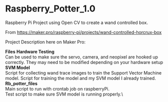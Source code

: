 # Raspberry_Potter_1.0
 Raspberry Pi Project using Open CV to create a wand controlled box. 

From https://maker.pro/raspberry-pi/projects/wand-controlled-horcrux-box

Project Description here on Maker Pro:

**Files**
**Hardware Testing**\
Can be used to make sure the servo, camera, and neopixel are hooked up correctly. They may need to be modified depending on your hardware setup\
**SVM Model**\
Script for collecting wand trace images to train the Support Vector Machine model. Script for training the model and my SVM model I already trained.\
**Rb_potter_files**\
Main script to run with crontab job on raspberryPi.\
Test script to make sure SVM model is running properly.\
